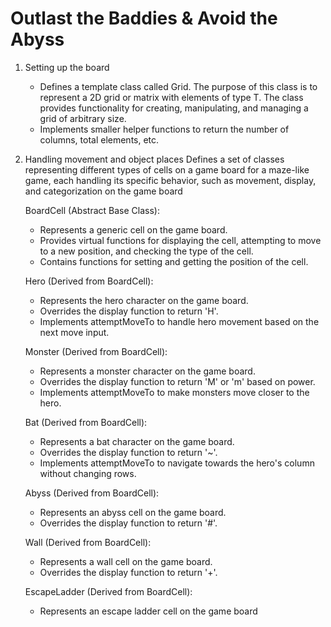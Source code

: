 # Outlast the Baddies & Avoid the Abyss
1. Setting up the board
   - Defines a template class called Grid. The purpose of this class is to represent a 2D grid or matrix with elements of type T. The class provides functionality for creating, manipulating, and managing a grid of arbitrary size.
   - Implements smaller helper functions to return the number of columns, total elements, etc.

2. Handling movement and object places
   Defines a set of classes representing different types of cells on a game board for a maze-like game, each handling its specific behavior, such as movement, display, and categorization on the game board
   
   BoardCell (Abstract Base Class):
      - Represents a generic cell on the game board.
      - Provides virtual functions for displaying the cell, attempting to move to a new position, and checking the type of the cell.
      - Contains functions for setting and getting the position of the cell.
    
    Hero (Derived from BoardCell):
      - Represents the hero character on the game board.
      - Overrides the display function to return 'H'.
      - Implements attemptMoveTo to handle hero movement based on the next move input.

    Monster (Derived from BoardCell):
      - Represents a monster character on the game board.
      - Overrides the display function to return 'M' or 'm' based on power.
      - Implements attemptMoveTo to make monsters move closer to the hero.
    
    Bat (Derived from BoardCell):
      - Represents a bat character on the game board.
      - Overrides the display function to return '~'.
      - Implements attemptMoveTo to navigate towards the hero's column without changing rows.
        
     Abyss (Derived from BoardCell):
      - Represents an abyss cell on the game board.
      - Overrides the display function to return '#'.
  
    Wall (Derived from BoardCell):
      - Represents a wall cell on the game board.
      - Overrides the display function to return '+'.
        
    EscapeLadder (Derived from BoardCell):
      - Represents an escape ladder cell on the game board
